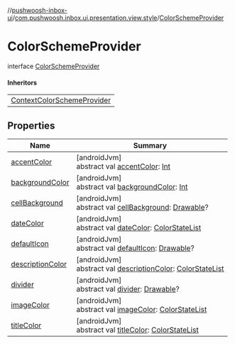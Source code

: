 //[pushwoosh-inbox-ui](../../../index.md)/[com.pushwoosh.inbox.ui.presentation.view.style](../index.md)/[ColorSchemeProvider](index.md)

# ColorSchemeProvider

interface [ColorSchemeProvider](index.md)

#### Inheritors

| |
|---|
| [ContextColorSchemeProvider](../-context-color-scheme-provider/index.md) |

## Properties

| Name | Summary |
|---|---|
| [accentColor](accent-color.md) | [androidJvm]<br>abstract val [accentColor](accent-color.md): [Int](https://kotlinlang.org/api/latest/jvm/stdlib/kotlin-stdlib/kotlin/-int/index.html) |
| [backgroundColor](background-color.md) | [androidJvm]<br>abstract val [backgroundColor](background-color.md): [Int](https://kotlinlang.org/api/latest/jvm/stdlib/kotlin-stdlib/kotlin/-int/index.html) |
| [cellBackground](cell-background.md) | [androidJvm]<br>abstract val [cellBackground](cell-background.md): [Drawable](https://developer.android.com/reference/kotlin/android/graphics/drawable/Drawable.html)? |
| [dateColor](date-color.md) | [androidJvm]<br>abstract val [dateColor](date-color.md): [ColorStateList](https://developer.android.com/reference/kotlin/android/content/res/ColorStateList.html) |
| [defaultIcon](default-icon.md) | [androidJvm]<br>abstract val [defaultIcon](default-icon.md): [Drawable](https://developer.android.com/reference/kotlin/android/graphics/drawable/Drawable.html)? |
| [descriptionColor](description-color.md) | [androidJvm]<br>abstract val [descriptionColor](description-color.md): [ColorStateList](https://developer.android.com/reference/kotlin/android/content/res/ColorStateList.html) |
| [divider](divider.md) | [androidJvm]<br>abstract val [divider](divider.md): [Drawable](https://developer.android.com/reference/kotlin/android/graphics/drawable/Drawable.html)? |
| [imageColor](image-color.md) | [androidJvm]<br>abstract val [imageColor](image-color.md): [ColorStateList](https://developer.android.com/reference/kotlin/android/content/res/ColorStateList.html) |
| [titleColor](title-color.md) | [androidJvm]<br>abstract val [titleColor](title-color.md): [ColorStateList](https://developer.android.com/reference/kotlin/android/content/res/ColorStateList.html) |
